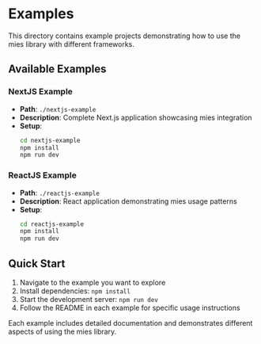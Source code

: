 # Examples

This directory contains example projects demonstrating how to use the mies library with different frameworks.

## Available Examples

### NextJS Example
- **Path**: `./nextjs-example`
- **Description**: Complete Next.js application showcasing mies integration
- **Setup**:
  ```bash
  cd nextjs-example
  npm install
  npm run dev
  ```

### ReactJS Example
- **Path**: `./reactjs-example`
- **Description**: React application demonstrating mies usage patterns
- **Setup**:
  ```bash
  cd reactjs-example
  npm install
  npm run dev
  ```

## Quick Start

1. Navigate to the example you want to explore
2. Install dependencies: `npm install`
3. Start the development server: `npm run dev`
4. Follow the README in each example for specific usage instructions

Each example includes detailed documentation and demonstrates different aspects of using the mies library.